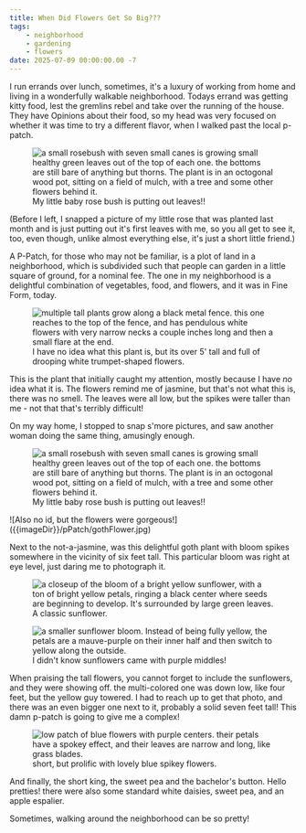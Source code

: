 ```yaml
---
title: When Did Flowers Get So Big???
tags: 
    - neighborhood 
    - gardening
    - flowers
date: 2025-07-09 00:00:00.00 -7
---
```


I run errands over lunch, sometimes, it's a luxury of working from home and living in a wonderfully walkable neighborhood. Todays errand was getting kitty food, lest the gremlins rebel and take over the running of the house. They have Opinions about their food, so my head was very focused on whether it was time to try a different flavor, when I walked past the local p-patch. 

<figure>
<img src="{{imageDir}}pPatch/rose.jpg" alt="a small rosebush with seven small canes is growing small healthy green leaves out of the top of each one. the bottoms are still bare of anything but thorns. The plant is in an octogonal wood pot, sitting on a field of mulch, with a tree and some other flowers behind it.">
<figcaption>My little baby rose bush is putting out leaves!!</figcaption>
</figure>

(Before I left, I snapped a picture of my little rose that was planted last month and is just putting out it's first leaves with me, so you all get to see it, too, even though, unlike almost everything else, it's just a short little friend.) 

A P-Patch, for those who may not be familiar, is a plot of land in a neighborhood, which is subdivided such that people can garden in a little square of ground, for a nominal fee. The one in my neighborhood is a delightful combination of vegetables, food, and flowers, and it was in Fine Form, today. 

<figure>
<img src="{{imageDir}}pPatch/droopy.jpg" alt="multiple tall plants grow along a black metal fence. this one reaches to the top of the fence, and has pendulous white flowers with very narrow necks a couple inches long and then a small flare at the end.">
<figcaption>I have no idea what this plant is, but its over 5' tall and full of drooping white trumpet-shaped flowers.</figcaption>
</figure>

This is the plant that initially caught my attention, mostly because I have _no_ idea what it is. The flowers remind me of jasmine, but that's not what this is, there was no smell. The leaves were all low, but the spikes were taller than me - not that that's terribly difficult!

On my way home, I stopped to snap s'more pictures, and saw another woman doing the same thing, amusingly enough.

<figure>
<img src="{{imageDir}}pPatch/rose.jpg" alt="a small rosebush with seven small canes is growing small healthy green leaves out of the top of each one. the bottoms are still bare of anything but thorns. The plant is in an octogonal wood pot, sitting on a field of mulch, with a tree and some other flowers behind it.">
<figcaption>My little baby rose bush is putting out leaves!!</figcaption>
</figure>
![Also no id, but the flowers were gorgeous!]({{imageDir}}/pPatch/gothFlower.jpg)

Next to the not-a-jasmine, was this delightful goth plant with bloom spikes somewhere in the vicinity of six feet tall. This particular bloom was right at eye level, just daring me to photograph it. 

<figure>
<img src="{{imageDir}}pPatch/yellowSunflower.jpg" alt="a closeup of the bloom of a bright yellow sunflower, with a ton of bright yellow petals, ringing a black center where seeds are beginning to develop. It's surrounded by large green leaves.">
<figcaption>A classic sunflower.</figcaption>
</figure>
<figure>
<img src="{{imageDir}}pPatch/purpleSunflower.jpg" alt="a smaller sunflower bloom. Instead of being fully yellow, the petals are a mauve-purple on their inner half and then switch to yellow along the outside.">
<figcaption>I didn't know sunflowers came with purple middles!</figcaption>
</figure>

When praising the tall flowers, you cannot forget to include the sunflowers, and they were showing off. the multi-colored one was down low, like four feet, but the yellow guy towered. I had to reach up to get that photo, and there was an even bigger one next to it, probably a solid seven feet tall! This damn p-patch is going to give me a complex! 

<figure>
<img src="{{imageDir}}pPatch/button.jpg" alt="low patch of blue flowers with purple centers. their petals have a spokey effect, and their leaves are narrow and long, like grass blades.">
<figcaption>short, but prolific with lovely blue spikey flowers.</figcaption>
</figure>

And finally, the short king, the sweet pea and the bachelor's button. Hello pretties! there were also some standard white daisies, sweet pea, and an apple espalier. 

Sometimes, walking around the neighborhood can be so pretty!